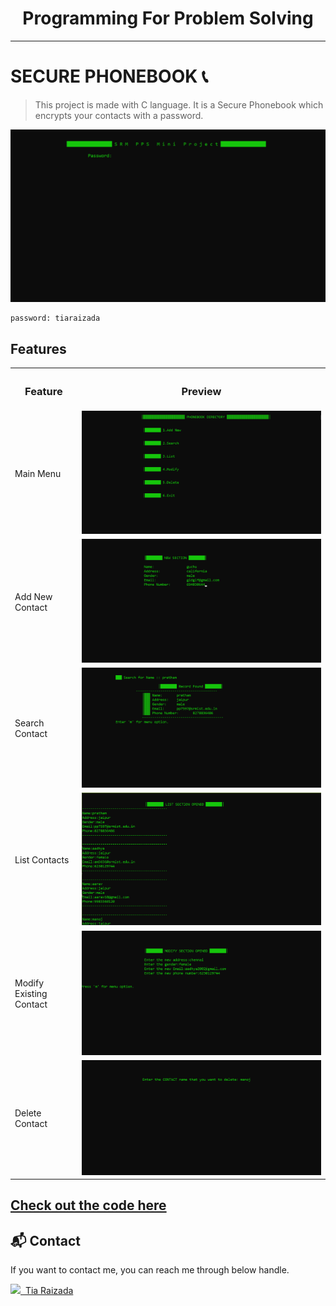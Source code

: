 <div align="center">
<h1> Programming For Problem Solving </h1>
</div>

***
# SECURE PHONEBOOK 📞 
> This project is made with C language. It is a Secure Phonebook which encrypts your contacts with a password. 

<img alt="output" src="assets/password.png" />

```bash
password: tiaraizada
```

## Features 

  <table>
  <tr>
  <th> <h3> Feature </h3> </th>
  <th> <h3> Preview </h3> </th>
  <tr>
  <td> Main Menu </td>
  <td> <img alt="output" src="assets/main menu.png" /> </td>
  </tr>
  <tr> 
  <td> Add New Contact </td>
  <td> <img alt="output" src="assets/add new.png" /> </td>
  </tr>
  <tr>
  <td> Search Contact </td>
  <td> <img alt="output" src="assets/search record.png" /> </td>
  </tr>
  <tr> 
  <td> List Contacts </td>
  <td> <img alt="output" src="assets/list .png" /> </td>
  </tr>
  <tr> 
  <td> Modify Existing Contact </td>
  <td> <img alt="output" src="assets/modify.png" /> </td>
  </tr>
  <tr>
  <td> Delete Contact </td>
  <td> <img alt="output" src="assets/delete.png" /> </td>
  </tr>
  </table>

## [Check out the code here](https://github.com/tiaraizada/PHONE-BOOK-PPS-) 

<h2>📬 Contact</h2>

If you want to contact me, you can reach me through below handle.

 <a href="https://github.com/tiaraizada/PHONE-BOOK-PPS-"> <img src="https://www.felberpr.com/wp-content/uploads/linkedin-logo.png" width="25">&nbsp; Tia Raizada </img></a>